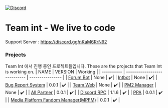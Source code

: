 [![Discord](https://discordapp.com/api/guilds/750705387124031510/embed.png)](https://discord.gg/nKaM6RrN92)
# Team int - We live to code

Support Server : https://discord.gg/nKaM6RrN92

### Projects

Team Int 에서 진행 중인 프로젝트들입니다.
These are the projects that Team Int is working on.
| NAME       | VERSION                      | Working           |
| ---------- | ---------------------------- | ---------------- |
| [Forum Bot](https://github.com/Team-int/Forum-bot)    | None              | ✔️|
| [Intbot](https://github.com/Team-int/intbot)    | None                 | ✔️|
| [Bug Report System](https://github.com/Team-int/bug_report_system)    | 0.0.1 | ✔️               |
| [Team Web](https://github.com/Team-int/Official-Web)    | None               | ✔️               |
| [PM2 Manager](https://github.com/Team-int/pm2-manager)        | None                       | ✔️               |
| [All Partner](https://github.com/Team-int/all-partner) | 0.0.1                       | ✔️               |
| [Discord RPC](https://github.com/Team-int/discord-rpc) | 1.1.6                       | ✔️               |
| [PPA](https://github.com/Team-int/ppa) | 0.0.1                       | ✔️               |
| [Media Platform Fandom Manager(MPFM)](https://github.com/Team-int/media-platform-fandom-manager) | 0.0.1                       | ✔️               |

